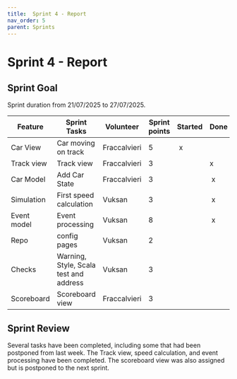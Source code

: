 ```yaml
---
title:  Sprint 4 - Report
nav_order: 5
parent: Sprints
---
```

# Sprint 4 - Report

## Sprint Goal

Sprint duration from 21/07/2025 to 27/07/2025.

| **Feature** | **Sprint Tasks** | **Volunteer** | **Sprint points** | **Started** | **Done** | **Postponed** |
| ---| ---| ---| ---| ---| ---| --- |
| Car View | Car moving on track | Fraccalvieri | 5 |  x |  |  |
| Track view | Track view | Fraccalvieri | 3 |  | x |  |
| Car Model | Add Car State | Fraccalvieri | 3 |  |  x |  |
| Simulation | First speed calculation | Vuksan | 3 |  |  x |  |
| Event model | Event processing | Vuksan | 8 |  |  x |  |
| Repo | config pages | Vuksan | 2 |  |  | x |
| Checks | Warning, Style, Scala test and address | Vuksan | 3 |  |  | x |
| Scoreboard | Scoreboard view | Fraccalvieri | 3 |  |  | x |

## Sprint Review
Several tasks have been completed, including some that had been postponed from last week. The Track view, speed calculation, and event processing have been completed. The scoreboard view was also assigned but is postponed to the next sprint.
